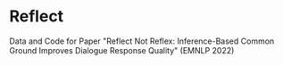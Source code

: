 # Reflect
Data and Code for Paper "Reflect Not Reflex: Inference-Based Common Ground Improves Dialogue Response Quality" (EMNLP 2022)
